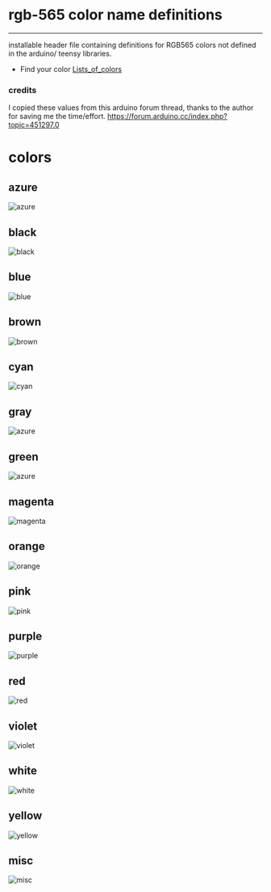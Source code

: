 # rgb-565 color name definitions

------------------

installable header file containing definitions for RGB565 colors not defined in the arduino/ teensy libraries. 

* Find your color [Lists_of_colors](https://en.wikipedia.org/wiki/Lists_of_colors)

### credits 
I copied these values from this arduino forum thread, thanks to the author for saving me the time/effort.
https://forum.arduino.cc/index.php?topic=451297.0

# colors

## azure 
![azure](docs/svg/azure.svg)

## black 
![black](docs/svg/black.svg)

## blue 
![blue](docs/svg/blue.svg)

## brown 
![brown](docs/svg/brown.svg)

## cyan 
![cyan](docs/svg/cyan.svg)

## gray 
![azure](docs/svg/azure.svg)

## green 
![azure](docs/svg/azure.svg)

## magenta 
![magenta](docs/svg/magenta.svg)

## orange 
![orange](docs/svg/orange.svg)

## pink 
![pink](docs/svg/pink.svg)

## purple 
![purple](docs/svg/purple.svg)

## red 
![red](docs/svg/red.svg)

## violet 
![violet](docs/svg/violet.svg)

## white 
![white](docs/svg/white.svg)

## yellow 
![yellow](docs/svg/yellow.svg)

## misc 
![misc](docs/svg/misc.svg)
